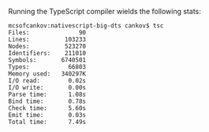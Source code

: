 Running the TypeScript compiler wields the following stats:
```
mcsofcankov:nativescript-big-dts cankov$ tsc
Files:              90
Lines:          103233
Nodes:          523270
Identifiers:    211010
Symbols:       6740501
Types:           66803
Memory used:   340297K
I/O read:        0.02s
I/O write:       0.00s
Parse time:      1.08s
Bind time:       0.78s
Check time:      5.60s
Emit time:       0.03s
Total time:      7.49s
```
